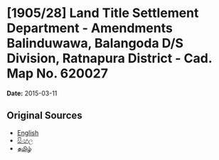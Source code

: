 # [1905/28] Land Title Settlement Department - Amendments Balinduwawa, Balangoda D/S Division, Ratnapura District - Cad. Map No. 620027

**Date:** 2015-03-11

## Original Sources

- [English](https://documents.gov.lk/view/extra-gazettes/2015/3/1905-28_E.pdf)
- [සිංහල](https://documents.gov.lk/view/extra-gazettes/2015/3/1905-28_S.pdf)
- [தமிழ்](https://documents.gov.lk/view/extra-gazettes/2015/3/1905-28_T.pdf)
